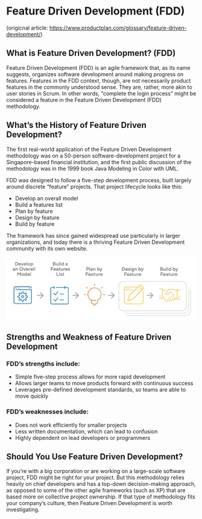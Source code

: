 # Feature Driven Development (FDD)

(origicnal article: https://www.productplan.com/glossary/feature-driven-development/)

## What is Feature Driven Development? (FDD)

Feature Driven Development (FDD) is an agile framework that, as its name suggests, organizes software development around making progress on features. Features in the FDD context, though, are not necessarily product features in the commonly understood sense. They are, rather, more akin to user stories in Scrum. In other words, “complete the login process” might be considered a feature in the Feature Driven Development (FDD) methodology.

## What’s the History of Feature Driven Development?

The first real-world application of the Feature Driven Development methodology was on a 50-person software-development project for a Singapore-based financial institution, and the first public discussion of the methodology was in the 1999 book Java Modeling in Color with UML.

FDD was designed to follow a five-step development process, built largely around discrete “feature” projects. That project lifecycle looks like this:

- Develop an overall model
- Build a features list
- Plan by feature
- Design by feature
- Build by feature

The framework has since gained widespread use particularly in larger organizations, and today there is a thriving Feature Driven Development community with its own website.

![](fdd-pplan-001.jpg)

## Strengths and Weakness of Feature Driven Development

### FDD’s strengths include:

- Simple five-step process allows for more rapid development
- Allows larger teams to move products forward with continuous success
- Leverages pre-defined development standards, so teams are able to move quickly

### FDD’s weaknesses include:

- Does not work efficiently for smaller projects
- Less written documentation, which can lead to confusion
- Highly dependent on lead developers or programmers

## Should You Use Feature Driven Development?

If you’re with a big corporation or are working on a large-scale software project, FDD might be right for your project. But this methodology relies heavily on chief developers and has a top-down decision-making approach, as opposed to some of the other agile frameworks (such as XP) that are based more on collective project ownership. If that type of methodology fits your company’s culture, then Feature Driven Development is worth investigating.
